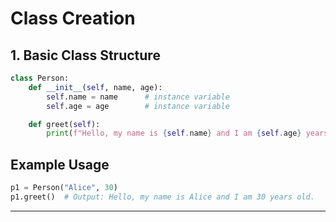# Class Creation

## 1. Basic Class Structure

```python
class Person:
    def __init__(self, name, age):
        self.name = name      # instance variable
        self.age = age        # instance variable

    def greet(self):
        print(f"Hello, my name is {self.name} and I am {self.age} years old.")
```

## Example Usage
```python
p1 = Person("Alice", 30)
p1.greet()  # Output: Hello, my name is Alice and I am 30 years old.
```
---
